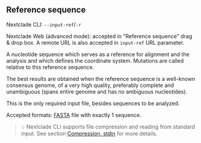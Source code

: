 ## Reference sequence

Nextclade CLI: `--input-ref`/`-r`

Nextclade Web (advanced mode): accepted in "Reference sequence" drag & drop box. A remote URL is also accepted in `input-ref` URL parameter.

A nucleotide sequence which serves as a reference for alignment and the analysis and which defines the coordinate system. Mutations are called relative to this reference sequence.

The best results are obtained when the reference sequence is a well-known consensus genome, of a very high quality, preferably complete and unambiguous (spans entire genome and has no ambiguous nucleotides).

This is the only required input file, besides sequences to be analyzed.

Accepted formats: [FASTA](https://en.wikipedia.org/wiki/FASTA_format) file with exactly 1 sequence.

> 💡 Nextclade CLI supports file compression and reading from standard input. See section [Compression, stdin](./compression) for more details.

